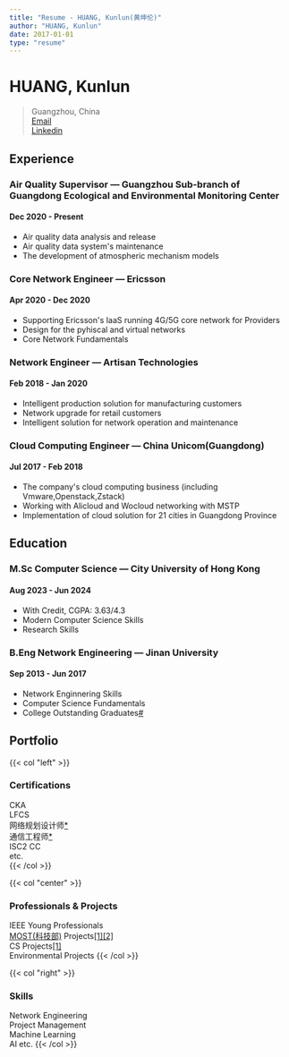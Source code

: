 ```yaml
---
title: "Resume - HUANG, Kunlun(黄坤伦)"
author: "HUANG, Kunlun"
date: 2017-01-01
type: "resume"
---
```


# HUANG, Kunlun

> Guangzhou, China  
> [Email](https://kunlunh.github.io/kunlunh/)  
> [Linkedin](https://www.linkedin.com/in/huangkl/)

## Experience

### Air Quality Supervisor — Guangzhou Sub-branch of Guangdong Ecological and Environmental Monitoring Center
#### Dec 2020 - Present

- Air quality data analysis and release
- Air quality data system's maintenance 
- The development of atmospheric mechanism models

### Core Network Engineer — Ericsson
#### Apr 2020 - Dec 2020

- Supporting Ericsson's IaaS running 4G/5G core network for Providers
- Design for the pyhiscal and virtual networks
- Core Network Fundamentals

### Network Engineer — Artisan Technologies
#### Feb 2018 - Jan 2020

- Intelligent production solution for manufacturing customers
- Network upgrade for retail customers
- Intelligent solution for network operation and maintenance

### Cloud Computing Engineer — China Unicom(Guangdong)
#### Jul 2017 - Feb 2018

- The company's cloud computing business (including Vmware,Openstack,Zstack)
- Working with Alicloud and Wocloud networking with MSTP
- Implementation of cloud solution for 21 cities in Guangdong Province

## Education

### M.Sc Computer Science — City University of Hong Kong
#### Aug 2023 - Jun 2024

- With Credit, CGPA: 3.63/4.3
- Modern Computer Science Skills
- Research Skills

### B.Eng Network Engineering — Jinan University
#### Sep 2013 - Jun 2017

- Network Enginnering Skills
- Computer Science Fundamentals
- College Outstanding Graduates[#](https://xxxy.jnu.edu.cn/2017/0613/c27469a572415/page.htm)

## Portfolio


{{< col "left" >}}
### Certifications

CKA  
LFCS  
网络规划设计师[*](https://www.ruankao.org.cn/introduction)  
通信工程师[*](https://www.txks.org.cn/introduction)  
ISC2 CC  
etc.  
{{< /col >}}

{{< col "center" >}}
### Professionals & Projects

IEEE Young Professionals  
[MOST(科技部)](https://www.most.gov.cn/index.html) Projects[[1]](http://leot.aiofm.ac.cn/index/info/488)[[2]](http://www.gzb.ac.cn/zhxw/gzdqhxyjs/202303/t20230302_6687737.html)   
CS Projects[[1]](https://github.com/kunlunh)  
Environmental Projects
{{< /col >}}


{{< col "right" >}}
### Skills

Network Engineering  
Project Management  
Machine Learning  
AI 
etc.
{{< /col >}}

